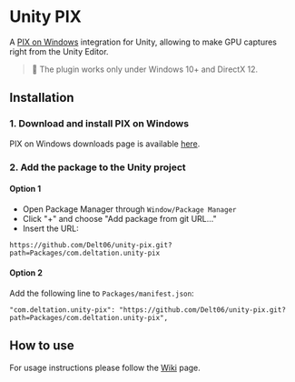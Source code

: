 # Unity PIX

A [PIX on Windows](https://devblogs.microsoft.com/pix/) integration for Unity, allowing to make GPU captures right from the Unity Editor.

> 📝 The plugin works only under Windows 10+ and DirectX 12.

## Installation

### 1. Download and install PIX on Windows

PIX on Windows downloads page is available [here](https://devblogs.microsoft.com/pix/download/).

### 2. Add the package to the Unity project

#### Option 1
- Open Package Manager through `Window/Package Manager`
- Click "+" and choose "Add package from git URL..."
- Insert the URL:

```
https://github.com/Delt06/unity-pix.git?path=Packages/com.deltation.unity-pix
```

#### Option 2
Add the following line to `Packages/manifest.json`:
```
"com.deltation.unity-pix": "https://github.com/Delt06/unity-pix.git?path=Packages/com.deltation.unity-pix",
```

## How to use

For usage instructions please follow the [Wiki](todo) page.
